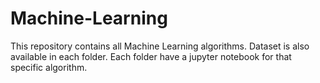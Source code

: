# Machine-Learning
This repository contains all Machine Learning algorithms.
Dataset is also available in each folder.
Each folder have a jupyter notebook for that specific algorithm.
